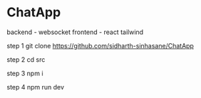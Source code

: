 # ChatApp

backend - websocket 
frontend - react tailwind 

step 1 git clone https://github.com/sidharth-sinhasane/ChatApp

step 2 cd src

step 3 npm i

step 4 npm run dev